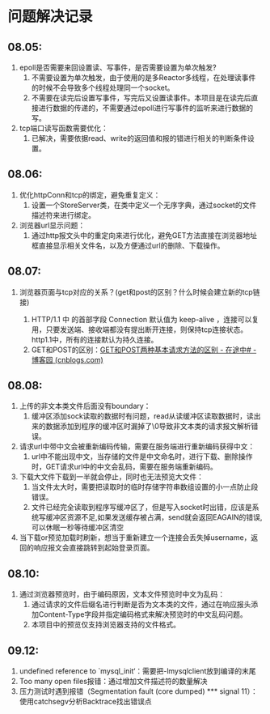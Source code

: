 # 问题解决记录

## 08.05:

1. epoll是否需要来回设置读、写事件，是否需要设置为单次触发?
   1. 不需要设置为单次触发，由于使用的是多Reactor多线程，在处理读事件的时候不会导致多个线程处理同一个socket。
   2. 不需要在读完后设置写事件，写完后又设置读事件。本项目是在读完后直接进行数据的传递的，不需要通过epoll进行写事件的监听来进行数据的写。
2. tcp端口读写函数需要优化：
   1. 已解决，需要依据read、write的返回值和报的错进行相关的判断条件设置。

## 08.06:

1. 优化httpConn和tcp的绑定，避免重复定义：
   1. 设置一个StoreServer类，在类中定义一个无序字典，通过socket的文件描述符来进行绑定。
2. 浏览器url显示问题：
   1. 通过http报文头中的重定向来进行优化，避免GET方法直接在浏览器地址框直接显示相关文件名，以及方便通过url的删除、下载操作。

## 08.07:

1. 浏览器页面与tcp对应的关系？(get和post的区别？什么时候会建立新的tcp链接)

   1. HTTP/1.1 中 的首部字段 Connection 默认值为 keep-alive ，连接可以复用，只要发送端、接收端都没有提出断开连接，则保持tcp连接状态。http1.1中，所有的连接默认为持久连接。
   2. GET和POST的区别：[GET和POST两种基本请求方法的区别 - 在途中# - 博客园 (cnblogs.com)](https://www.cnblogs.com/logsharing/p/8448446.html)

## 08.08:

1. 上传的非文本类文件后面没有boundary：
   1. 缓冲区添加sock读取的数据时有问题，read从读缓冲区读取数据时，读出来的数据添加到程序的缓冲区时漏掉了\0导致非文本类的请求报文解析错误。
2. 请求url中带中文会被重新编码传输，需要在服务端进行重新编码获得中文：
   1. url中不能出现中文，当存储的文件是中文命名时，进行下载、删除操作时，GET请求url中的中文会乱码，需要在服务端重新编码。
3. 下载大文件下载到一半就会停止，同时也无法预览大文件：
   1. 当文件太大时，需要把读取时的临时存储字符串数组设置的小一点防止段错误。
   2. 文件已经完全读取到程序写缓冲区了，但是写入socket时出错，应该是系统写缓冲区资源不足,如果发送缓存被占满，send就会返回EAGAIN的错误,可以休眠一秒等待缓冲区清空
4. 当下载or预览加载时刷新，想当于重新建立一个连接会丢失掉username，返回的响应报文会直接跳转到起始登录页面。

## 08.10:

1. 通过浏览器预览时，由于编码原因，文本文件预览时中文为乱码：
   1. 通过请求的文件后缀名进行判断是否为文本类的文件，通过在响应报头添加Content-Type字段并指定编码格式来解决预览时的中文乱码问题。
   2. 本项目中的预览仅支持浏览器支持的文件格式。

## 09.12:

1. undefined reference to `mysql_init‘：需要把-lmysqlclient放到编译的末尾
2. Too many open files报错：通过增加文件描述符的数量解决
3. 压力测试时遇到报错（Segmentation fault (core dumped) *** signal 11）：使用catchsegv分析Backtrace找出错误点
